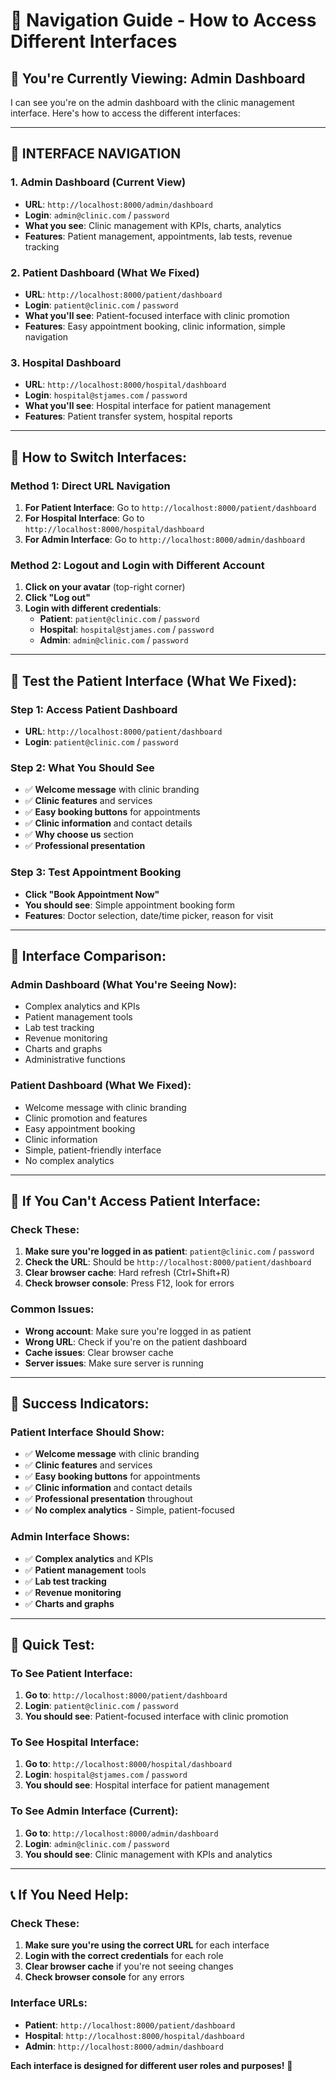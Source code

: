 # 🧭 Navigation Guide - How to Access Different Interfaces

## **🎯 You're Currently Viewing: Admin Dashboard**

I can see you're on the admin dashboard with the clinic management interface. Here's how to access the different interfaces:

---

## **🏥 INTERFACE NAVIGATION**

### **1. Admin Dashboard (Current View)**
- **URL**: `http://localhost:8000/admin/dashboard`
- **Login**: `admin@clinic.com` / `password`
- **What you see**: Clinic management with KPIs, charts, analytics
- **Features**: Patient management, appointments, lab tests, revenue tracking

### **2. Patient Dashboard (What We Fixed)**
- **URL**: `http://localhost:8000/patient/dashboard`
- **Login**: `patient@clinic.com` / `password`
- **What you'll see**: Patient-focused interface with clinic promotion
- **Features**: Easy appointment booking, clinic information, simple navigation

### **3. Hospital Dashboard**
- **URL**: `http://localhost:8000/hospital/dashboard`
- **Login**: `hospital@stjames.com` / `password`
- **What you'll see**: Hospital interface for patient management
- **Features**: Patient transfer system, hospital reports

---

## **🔄 How to Switch Interfaces:**

### **Method 1: Direct URL Navigation**
1. **For Patient Interface**: Go to `http://localhost:8000/patient/dashboard`
2. **For Hospital Interface**: Go to `http://localhost:8000/hospital/dashboard`
3. **For Admin Interface**: Go to `http://localhost:8000/admin/dashboard`

### **Method 2: Logout and Login with Different Account**
1. **Click on your avatar** (top-right corner)
2. **Click "Log out"**
3. **Login with different credentials**:
   - **Patient**: `patient@clinic.com` / `password`
   - **Hospital**: `hospital@stjames.com` / `password`
   - **Admin**: `admin@clinic.com` / `password`

---

## **🎯 Test the Patient Interface (What We Fixed):**

### **Step 1: Access Patient Dashboard**
- **URL**: `http://localhost:8000/patient/dashboard`
- **Login**: `patient@clinic.com` / `password`

### **Step 2: What You Should See**
- ✅ **Welcome message** with clinic branding
- ✅ **Clinic features** and services
- ✅ **Easy booking buttons** for appointments
- ✅ **Clinic information** and contact details
- ✅ **Why choose us** section
- ✅ **Professional presentation**

### **Step 3: Test Appointment Booking**
- **Click "Book Appointment Now"**
- **You should see**: Simple appointment booking form
- **Features**: Doctor selection, date/time picker, reason for visit

---

## **📱 Interface Comparison:**

### **Admin Dashboard (What You're Seeing Now):**
- Complex analytics and KPIs
- Patient management tools
- Lab test tracking
- Revenue monitoring
- Charts and graphs
- Administrative functions

### **Patient Dashboard (What We Fixed):**
- Welcome message with clinic branding
- Clinic promotion and features
- Easy appointment booking
- Clinic information
- Simple, patient-friendly interface
- No complex analytics

---

## **🔧 If You Can't Access Patient Interface:**

### **Check These:**
1. **Make sure you're logged in as patient**: `patient@clinic.com` / `password`
2. **Check the URL**: Should be `http://localhost:8000/patient/dashboard`
3. **Clear browser cache**: Hard refresh (Ctrl+Shift+R)
4. **Check browser console**: Press F12, look for errors

### **Common Issues:**
- **Wrong account**: Make sure you're logged in as patient
- **Wrong URL**: Check if you're on the patient dashboard
- **Cache issues**: Clear browser cache
- **Server issues**: Make sure server is running

---

## **🎉 Success Indicators:**

### **Patient Interface Should Show:**
- ✅ **Welcome message** with clinic branding
- ✅ **Clinic features** and services
- ✅ **Easy booking buttons** for appointments
- ✅ **Clinic information** and contact details
- ✅ **Professional presentation** throughout
- ✅ **No complex analytics** - Simple, patient-focused

### **Admin Interface Shows:**
- ✅ **Complex analytics** and KPIs
- ✅ **Patient management** tools
- ✅ **Lab test tracking**
- ✅ **Revenue monitoring**
- ✅ **Charts and graphs**

---

## **🚀 Quick Test:**

### **To See Patient Interface:**
1. **Go to**: `http://localhost:8000/patient/dashboard`
2. **Login**: `patient@clinic.com` / `password`
3. **You should see**: Patient-focused interface with clinic promotion

### **To See Hospital Interface:**
1. **Go to**: `http://localhost:8000/hospital/dashboard`
2. **Login**: `hospital@stjames.com` / `password`
3. **You should see**: Hospital interface for patient management

### **To See Admin Interface (Current):**
1. **Go to**: `http://localhost:8000/admin/dashboard`
2. **Login**: `admin@clinic.com` / `password`
3. **You should see**: Clinic management with KPIs and analytics

---

## **📞 If You Need Help:**

### **Check These:**
1. **Make sure you're using the correct URL** for each interface
2. **Login with the correct credentials** for each role
3. **Clear browser cache** if you're not seeing changes
4. **Check browser console** for any errors

### **Interface URLs:**
- **Patient**: `http://localhost:8000/patient/dashboard`
- **Hospital**: `http://localhost:8000/hospital/dashboard`
- **Admin**: `http://localhost:8000/admin/dashboard`

**Each interface is designed for different user roles and purposes!** 🎯
